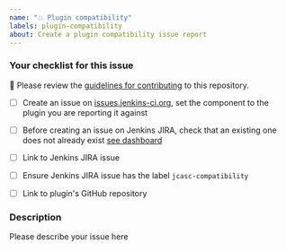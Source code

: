 ```yaml
---
name: "💥 Plugin compatibility"
labels: plugin-compatibility
about: Create a plugin compatibility issue report
---
```


### Your checklist for this issue

🚨 Please review the [guidelines for contributing](../blob/master/docs/CONTRIBUTING.md) to this repository.

- [ ] Create an issue on [issues.jenkins-ci.org](https://issues.jenkins-ci.org), set the component to the plugin you are reporting it against

- [ ] Before creating an issue on Jenkins JIRA, check that an existing one does not already exist [see dashboard](https://issues.jenkins.io/secure/Dashboard.jspa?selectPageId=18341)

- [ ] Link to Jenkins JIRA issue

- [ ] Ensure Jenkins JIRA issue has the label `jcasc-compatibility`

- [ ] Link to plugin's GitHub repository

<!--
Put an `x` into the [ ] to show you have filled the information below
Describe your issue below
-->

### Description

Please describe your issue here
